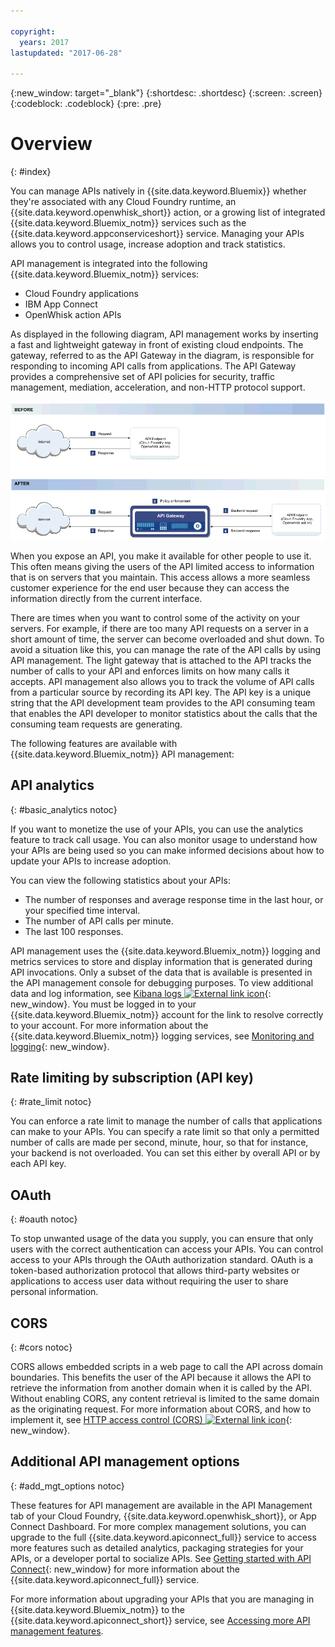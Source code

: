 ```yaml
---

copyright:
  years: 2017
lastupdated: "2017-06-28"

---
```



{:new_window: target="_blank"}
{:shortdesc: .shortdesc}
{:screen: .screen}
{:codeblock: .codeblock}
{:pre: .pre}

# Overview
{: #index}

You can manage APIs natively in {{site.data.keyword.Bluemix}} whether they're associated with any Cloud Foundry runtime, an {{site.data.keyword.openwhisk_short}} action, or a growing list of integrated {{site.data.keyword.Bluemix_notm}} services such as the {{site.data.keyword.appconserviceshort}} service. Managing your APIs allows you to control usage, increase adoption and track statistics.

API management is integrated into the following {{site.data.keyword.Bluemix_notm}} services:
* Cloud Foundry applications
* IBM App Connect
* OpenWhisk action APIs

As displayed in the following diagram, API management works by inserting a fast and lightweight gateway in front of existing cloud endpoints. The gateway, referred to as the API Gateway in the diagram, is responsible for responding to incoming API calls from applications. The API Gateway provides a comprehensive set of API policies for security, traffic management, mediation, acceleration, and non-HTTP protocol support.

![API Gateway flow.](images/bluemix-native-apim-flow.png "API management flow.")

When you expose an API, you make it available for other people to use it. This often means giving the users of the API limited access to information that is on servers that you maintain. This access allows a more seamless customer experience for the end user because they can access the information directly from the current interface.

There are times when you want to control some of the activity on your servers. For example, if there are too many API requests on a server in a short amount of time, the server can become overloaded and shut down. To avoid a situation like this, you can manage the rate of the API calls by using API management. The light gateway that is attached to the API tracks the number of calls to your API and enforces limits on how many calls it accepts. API management also allows you to track the volume of API calls from a particular source by recording its API key. The API key is a unique string that the API development team provides to the API consuming team that enables the API developer to monitor statistics about the calls that the consuming team requests are generating.  

The following features are available with {{site.data.keyword.Bluemix_notm}} API management:
## API analytics
{: #basic_analytics notoc}

If you want to monetize the use of your APIs, you can use the analytics feature to track call usage. You can also monitor usage to understand how your APIs are being used so you can make informed decisions about how to update your APIs to increase adoption.

You can view the following statistics about your APIs:
* The number of responses and average response time in the last hour, or your specified time interval.
* The number of API calls per minute.
* The last 100 responses.

API management uses the {{site.data.keyword.Bluemix_notm}} logging and metrics services to store and display information that is generated during API invocations. Only a subset of the data that is available is presented in the API management console for debugging purposes. To view additional data and log information, see [Kibana logs ![External link icon](../../icons/launch-glyph.svg "External link icon")](https://logmet.ng.bluemix.net/app/#/kibana){: new_window}. You must be logged in to your {{site.data.keyword.Bluemix_notm}} account for the link to resolve correctly to your account. For more information about the {{site.data.keyword.Bluemix_notm}} logging services, see [Monitoring and logging](../../monitor_log/monitoringandlogging.html#monitoringandlogging){: new_window}.

## Rate limiting by subscription (API key)
{: #rate_limit notoc}

You can enforce a rate limit to manage the number of calls that applications can make to your APIs. You can specify a rate limit so that only a permitted number of calls are made per second, minute, hour, so that for instance, your backend is not overloaded. You can set this either by overall API or by each API key.

## OAuth
{: #oauth notoc}

To stop unwanted usage of the data you supply, you can ensure that only users with the correct authentication can access your APIs. You can control access to your APIs through the OAuth authorization standard. OAuth is a token-based authorization protocol that allows third-party websites or applications to access user data without requiring the user to share personal information.

## CORS
{: #cors notoc}

CORS allows embedded scripts in a web page to call the API across domain boundaries. This benefits the user of the API because it allows the API to retrieve the information from another domain when it is called by the API. Without enabling CORS, any content retrieval is limited to the same domain as the originating request. For more information about CORS, and how to implement it, see [HTTP access control (CORS) ![External link icon](../../icons/launch-glyph.svg "External link icon")](https://developer.mozilla.org/en-US/docs/Web/HTTP/Access_control_CORS.html){: new_window}.

## Additional API management options
{: #add_mgt_options notoc}

These features for API management are available in the API Management tab of your Cloud Foundry, {{site.data.keyword.openwhisk_short}}, or App Connect Dashboard. For more complex management solutions, you can upgrade to the full {{site.data.keyword.apiconnect_full}} service to access more features such as detailed analytics, packaging strategies for your APIs, or a developer portal to socialize APIs. See [Getting started with API Connect](https://console.ng.bluemix.net/docs/services/apiconnect/index.html){: new_window} for more information about the {{site.data.keyword.apiconnect_full}} service.

For more information about upgrading your APIs that you are managing in {{site.data.keyword.Bluemix_notm}} to the {{site.data.keyword.apiconnect_short}} service, see [Accessing more API management features](upgrade.html).

